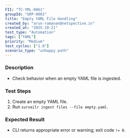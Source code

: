 ```yaml
---
FII: "TC-YML-0061"
groupId: "GRP-0002"
title: "Empty YAML File Handling"
created_by: "arun-ramanan@netspective.in"
created_at: "2025-10-21"
test_type: "Automation"
tags: ["YAML"]
priority: "Medium"
test_cycles: ["1.0"]
scenario_type: "unhappy path"
---
```


### Description
- Check behavior when an empty YAML file is ingested.

### Test Steps
1. Create an empty YAML file.  
2. Run `surveilr ingest files --file empty.yaml`.  

### Expected Result
- CLI returns appropriate error or warning; exit code `!= 0`.
